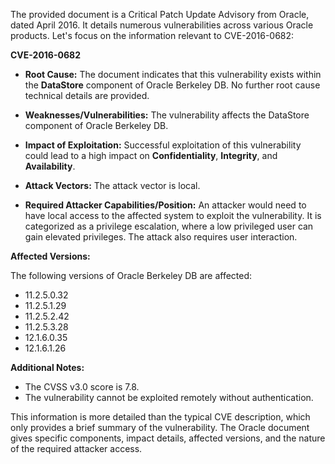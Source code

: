 The provided document is a Critical Patch Update Advisory from Oracle, dated April 2016. It details numerous vulnerabilities across various Oracle products. Let's focus on the information relevant to CVE-2016-0682:

**CVE-2016-0682**

*   **Root Cause:** The document indicates that this vulnerability exists within the **DataStore** component of Oracle Berkeley DB. No further root cause technical details are provided.

*   **Weaknesses/Vulnerabilities:**  The vulnerability affects the DataStore component of Oracle Berkeley DB.

*   **Impact of Exploitation:** Successful exploitation of this vulnerability could lead to a high impact on **Confidentiality**, **Integrity**, and **Availability**.

*   **Attack Vectors:** The attack vector is local.

*   **Required Attacker Capabilities/Position:** An attacker would need to have local access to the affected system to exploit the vulnerability. It is categorized as a privilege escalation, where a low privileged user can gain elevated privileges. The attack also requires user interaction.

**Affected Versions:**

The following versions of Oracle Berkeley DB are affected:
*   11.2.5.0.32
*   11.2.5.1.29
*   11.2.5.2.42
*   11.2.5.3.28
*   12.1.6.0.35
*   12.1.6.1.26

**Additional Notes:**
*   The CVSS v3.0 score is 7.8.
*   The vulnerability cannot be exploited remotely without authentication.

This information is more detailed than the typical CVE description, which only provides a brief summary of the vulnerability. The Oracle document gives specific components, impact details, affected versions, and the nature of the required attacker access.
